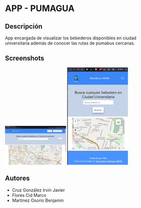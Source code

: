 # APP - PUMAGUA

## Descripción

App encargada de visualizar los bebederos disponibles en ciudad universitaria además de conocer las rutas de pumabus cercanas.

## Screenshots
<img src="./ss/ss1.png" width=40% height=60%>
<img src="./ss/ss2.png" width=40% height=60%>


## Autores
* Cruz González Irvin Javier
* Flores Cid Marco
* Martinez Osorio Benjamin